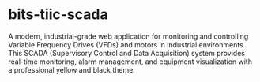 # bits-tiic-scada
A modern, industrial-grade web application for monitoring and controlling Variable Frequency Drives (VFDs) and motors in industrial environments. This SCADA (Supervisory Control and Data Acquisition) system provides real-time monitoring, alarm management, and equipment visualization with a professional yellow and black theme.
